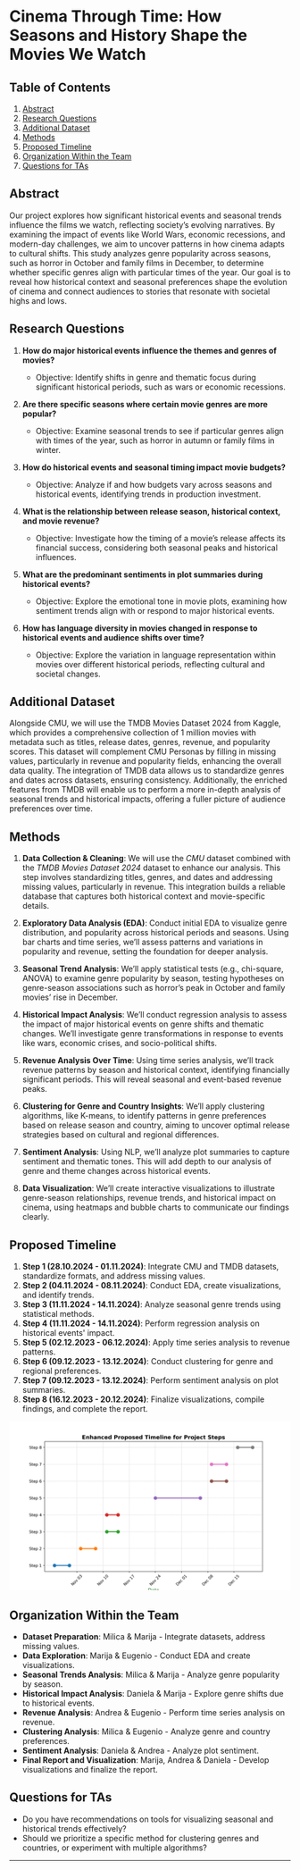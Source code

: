 # **Cinema Through Time: How Seasons and History Shape the Movies We Watch**

## **Table of Contents**
1. [Abstract](#abstract)  
2. [Research Questions](#research-questions)  
3. [Additional Dataset](#Additional-Datasets)  
4. [Methods](#methods)  
5. [Proposed Timeline](#proposed-timeline)  
6. [Organization Within the Team](#organization-within-the-team)  
7. [Questions for TAs](#questions-for-tas) 

## **Abstract**
Our project explores how significant historical events and seasonal trends influence the films we watch, reflecting society’s evolving narratives. By examining the impact of events like World Wars, economic recessions, and modern-day challenges, we aim to uncover patterns in how cinema adapts to cultural shifts. This study analyzes genre popularity across seasons, such as horror in October and family films in December, to determine whether specific genres align with particular times of the year. Our goal is to reveal how historical context and seasonal preferences shape the evolution of cinema and connect audiences to stories that resonate with societal highs and lows.

## **Research Questions**

1. **How do major historical events influence the themes and genres of movies?**
   - Objective: Identify shifts in genre and thematic focus during significant historical periods, such as wars or economic recessions.

2. **Are there specific seasons where certain movie genres are more popular?**
   - Objective: Examine seasonal trends to see if particular genres align with times of the year, such as horror in autumn or family films in winter.

3. **How do historical events and seasonal timing impact movie budgets?**
   - Objective: Analyze if and how budgets vary across seasons and historical events, identifying trends in production investment.

4. **What is the relationship between release season, historical context, and movie revenue?**
   - Objective: Investigate how the timing of a movie’s release affects its financial success, considering both seasonal peaks and historical influences.

5. **What are the predominant sentiments in plot summaries during historical events?**
   - Objective: Explore the emotional tone in movie plots, examining how sentiment trends align with or respond to major historical events.

6. **How has language diversity in movies changed in response to historical events and audience shifts over time?**
   - Objective: Explore the variation in language representation within movies over different historical periods, reflecting cultural and societal changes.

## **Additional Dataset**

Alongside CMU, we will use the TMDB Movies Dataset 2024 from Kaggle, which provides a comprehensive collection of 1 million movies with metadata such as titles, release dates, genres, revenue, and popularity scores. This dataset will complement CMU Personas by filling in missing values, particularly in revenue and popularity fields, enhancing the overall data quality. The integration of TMDB data allows us to standardize genres and dates across datasets, ensuring consistency. Additionally, the enriched features from TMDB will enable us to perform a more in-depth analysis of seasonal trends and historical impacts, offering a fuller picture of audience preferences over time.

## **Methods**

1. **Data Collection & Cleaning**: We will use the *CMU* dataset combined with the *TMDB Movies Dataset 2024* dataset to enhance our analysis. This step involves standardizing titles, genres, and dates and addressing missing values, particularly in revenue. This integration builds a reliable database that captures both historical context and movie-specific details.

2. **Exploratory Data Analysis (EDA)**: Conduct initial EDA to visualize genre distribution, and popularity across historical periods and seasons. Using bar charts and time series, we’ll assess patterns and variations in popularity and revenue, setting the foundation for deeper analysis.

3. **Seasonal Trend Analysis**: We’ll apply statistical tests (e.g., chi-square, ANOVA) to examine genre popularity by season, testing hypotheses on genre-season associations such as horror’s peak in October and family movies’ rise in December.

4. **Historical Impact Analysis**: We’ll conduct regression analysis to assess the impact of major historical events on genre shifts and thematic changes. We’ll investigate genre transformations in response to events like wars, economic crises, and socio-political shifts.

5. **Revenue Analysis Over Time**: Using time series analysis, we’ll track revenue patterns by season and historical context, identifying financially significant periods. This will reveal seasonal and event-based revenue peaks.

6. **Clustering for Genre and Country Insights**: We’ll apply clustering algorithms, like K-means, to identify patterns in genre preferences based on release season and country, aiming to uncover optimal release strategies based on cultural and regional differences.

7. **Sentiment Analysis**: Using NLP, we’ll analyze plot summaries to capture sentiment and thematic tones. This will add depth to our analysis of genre and theme changes across historical events.

8. **Data Visualization**: We’ll create interactive visualizations to illustrate genre-season relationships, revenue trends, and historical impact on cinema, using heatmaps and bubble charts to communicate our findings clearly.


## **Proposed Timeline**

1. **Step 1 (28.10.2024 - 01.11.2024)**: Integrate CMU and TMDB datasets, standardize formats, and address missing values.
2. **Step 2 (04.11.2024 - 08.11.2024)**: Conduct EDA, create visualizations, and identify trends.
3. **Step 3 (11.11.2024 - 14.11.2024)**: Analyze seasonal genre trends using statistical methods.
4. **Step 4 (11.11.2024 - 14.11.2024)**: Perform regression analysis on historical events' impact.
5. **Step 5 (02.12.2023 - 06.12.2024)**: Apply time series analysis to revenue patterns.
6. **Step 6 (09.12.2023 - 13.12.2024)**: Conduct clustering for genre and regional preferences.
7. **Step 7 (09.12.2023 - 13.12.2024)**: Perform sentiment analysis on plot summaries.
8. **Step 8 (16.12.2023 - 20.12.2024)**: Finalize visualizations, compile findings, and complete the report.

![Proposed Timeline](timeline_chart.png)

## **Organization Within the Team**

- **Dataset Preparation**: Milica & Marija - Integrate datasets, address missing values.
- **Data Exploration**: Marija & Eugenio - Conduct EDA and create visualizations.
- **Seasonal Trends Analysis**: Milica & Marija - Analyze genre popularity by season.
- **Historical Impact Analysis**: Daniela & Marija - Explore genre shifts due to historical events.
- **Revenue Analysis**: Andrea & Eugenio - Perform time series analysis on revenue.
- **Clustering Analysis**: Milica & Eugenio - Analyze genre and country preferences.
- **Sentiment Analysis**: Daniela & Andrea - Analyze plot sentiment.
- **Final Report and Visualization**: Marija, Andrea & Daniela - Develop visualizations and finalize the report.

## **Questions for TAs**  
- Do you have recommendations on tools for visualizing seasonal and historical trends effectively?  
- Should we prioritize a specific method for clustering genres and countries, or experiment with multiple algorithms? 

---

